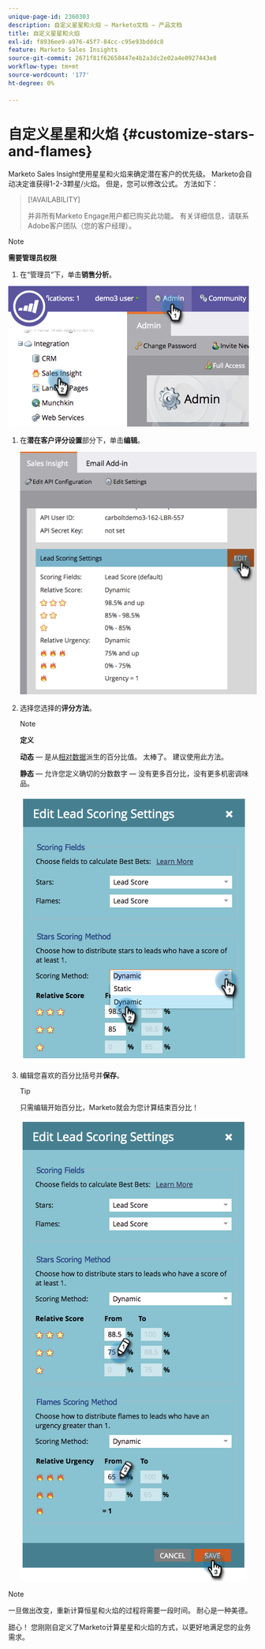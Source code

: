 ```yaml
---
unique-page-id: 2360303
description: 自定义星星和火焰 — Marketo文档 — 产品文档
title: 自定义星星和火焰
exl-id: f8936ee9-a976-45f7-84cc-c95e93bdddc8
feature: Marketo Sales Insights
source-git-commit: 2671f81f62658447e4b2a3dc2e02a4e0927443e8
workflow-type: tm+mt
source-wordcount: '177'
ht-degree: 0%

---
```


# 自定义星星和火焰 {#customize-stars-and-flames}

Marketo Sales Insight使用星星和火焰来确定潜在客户的优先级。 Marketo会自动决定谁获得1-2-3颗星/火焰。 但是，您可以修改公式。 方法如下：

>[!AVAILABILITY]
>
>并非所有Marketo Engage用户都已购买此功能。 有关详细信息，请联系Adobe客户团队（您的客户经理）。

>[!NOTE]
>
>**需要管理员权限**

1. 在“管理员”下，单击&#x200B;**销售分析**。

![](assets/image2014-9-16-13-3a38-3a6.png)

1. 在&#x200B;**潜在客户评分设置**&#x200B;部分下，单击&#x200B;**编辑**。

   ![](assets/image2014-9-16-13-3a38-3a17.png)

1. 选择您选择的&#x200B;**评分方法**。

   >[!NOTE]
   >
   >**定义**
   >
   >**动态** — 是从[相对数据](/help/marketo/product-docs/marketo-sales-insight/msi-for-salesforce/features/stars-and-flames/priority-urgency-relative-score-and-best-bets.md)派生的百分比值。 太棒了。 建议使用此方法。
   >
   >**静态** — 允许您定义确切的分数数字 — 没有更多百分比，没有更多机密调味品。

   ![](assets/image2014-9-16-13-3a38-3a31.png)

1. 编辑您喜欢的百分比括号并&#x200B;**保存**。

   >[!TIP]
   >
   >只需编辑开始百分比，Marketo就会为您计算结束百分比！

   ![](assets/image2014-9-16-13-3a38-3a49.png)

>[!NOTE]
>
>一旦做出改变，重新计算恒星和火焰的过程将需要一段时间。 耐心是一种美德。

甜心！ 您刚刚自定义了Marketo计算星星和火焰的方式，以更好地满足您的业务需求。

